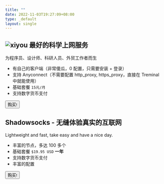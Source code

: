 ```yaml
---
title: ""
date: 2022-11-03T19:27:09+08:00
type: _default
layout: single
---
```


## <img src="https://xiyou.cloud/static/img/logo-web.png" alt="xiyou" title="xiyou" style="display: inline;" />  最好的科学上网服务
为程序员、设计师、科研人员、外贸工作者而生

- 有自己的客户端（非常傻瓜，0 配置，只需要安装 + 登录）
- 支持 Anyconnect（不需要配置 http_proxy, https_proxy，直接在 Treminal 中就能使用）
- 基础套餐 `15元/月`
- 支持数字货币支付
<div style="margin-bottom: 20px;">
    <a href="https://xiyou4you.us/r/?s=22881327"><button class="glow-on-hover" type="button">购买!</button></a>
</div> 

## Shadowsocks - 无缝体验真实的互联网
Lightweight and fast, take easy and have a nice day.

- 丰富的节点，多达 100 多个
- 基础套餐 `$19.95 USD` **一年**
- 支持数字货币支付
- 丰富的配置
<div>
<a href="https://portal.shadowsocks.au/aff.php?aff=7676" ><button class="glow-on-hover" type="button">购买!</button></a>
</div>